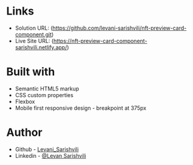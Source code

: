 # Links

- Solution URL: (https://github.com/levani-sarishvili/nft-preview-card-component.git)
- Live Site URL: (https://nft-preview-card-component-sarishvili.netlify.app/)

# Built with

- Semantic HTML5 markup
- CSS custom properties
- Flexbox
- Mobile first responsive design - breakpoint at 375px

# Author

- Github - [Levani_Sarishvili](https://github.com/levani-sarishvili)
- Linkedin - [@Levan Sarishvili](https://www.linkedin.com/in/levan-sarishvili-b87245b1/)
